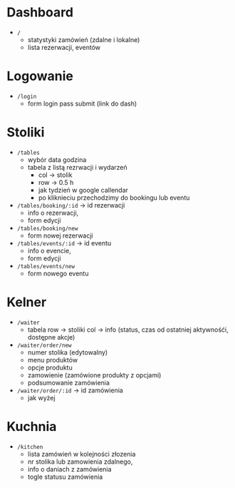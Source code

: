 # Dashboard
- `/`
    - statystyki zamówień (zdalne i lokalne)
    - lista rezerwacji, eventów
# Logowanie
- `/login`
    - form login pass submit (link do dash)
# Stoliki
- `/tables`
    - wybór data godzina
    - tabela z listą rezrwacji i wydarzeń 
        - col -> stolik
        - row -> 0.5 h
        - jak tydzień w google callendar
        - po kliknieciu przechodzimy do bookingu lub eventu
- `/tables/booking/:id`   -> id rezerwacji
    - info o rezerwacji,
    - form edycji
- `/tables/booking/new`
    - form nowej rezerwacji   
- `/tables/events/:id`   -> id eventu
    - info o evencie,
    - form edycji
- `/tables/events/new`
    - form nowego eventu    

# Kelner
- `/waiter`
    - tabela 
        row -> stoliki
        col -> info (status, czas od ostatniej aktywnośći, dostępne akcje)
- `/waiter/order/new`
    - numer stolika (edytowalny)
    - menu produktów
    - opcje produktu
    - zamowienie (zamówione produkty z opcjami)
    - podsumowanie zamówienia
- `/waiter/order/:id`  -> id zamówienia
    - jak wyżej

# Kuchnia
- `/kitchen`
    - lista zamówień w kolejności złozenia
    - nr stolika lub zamowienia zdalnego, 
    - info o daniach z zamówienia
    - togle statusu zamówienia